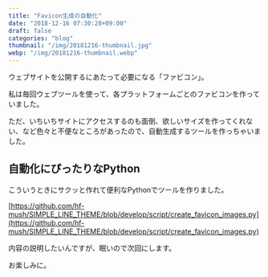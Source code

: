 ```yaml
---
title: "Favicon生成の自動化"
date: "2018-12-16 07:30:28+09:00"
draft: false
categories: "blog"
thumbnail: "/img/20181216-thumbnail.jpg"
webp: "/img/20181216-thumbnail.webp"
---
```

ウェブサイトを公開するにあたって必要になる「ファビコン」。

私は毎回ウェブツールを使って、各プラットフォームごとのファビコンを作っていました。

ただ、いちいちサイトにアクセスするのも面倒、欲しいサイズを作ってくれない、など色々と不便なところがあったので、自動生成するツールを作っちゃいました。  

## 自動化にぴったりなPython

こういうときにサクッと作れて便利なPythonでツールを作りました。

[https://github.com/hf-mush/SIMPLE_LINE_THEME/blob/develop/script/create_favicon_images.py](https://github.com/hf-mush/SIMPLE_LINE_THEME/blob/develop/script/create_favicon_images.py)

内容の説明したいんですが、眠いので次回にします。

お楽しみに。